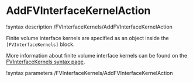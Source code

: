 # AddFVInterfaceKernelAction

!syntax description /FVInterfaceKernels/AddFVInterfaceKernelAction

Finite volume interface kernels are specified as an object inside the `[FVInterfaceKernels]` block.

More information about finite volume interface kernels can be found on the
[FVInterfaceKernels syntax page](syntax/FVInterfaceKernels/index.md).

!syntax parameters /FVInterfaceKernels/AddFVInterfaceKernelAction
